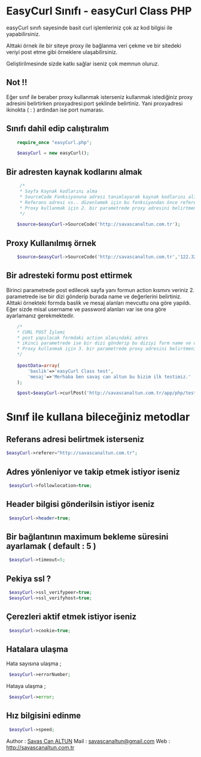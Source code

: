 EasyCurl Sınıfı - easyCurl Class PHP 
====================

easyCurl sınıfı sayesinde basit curl işlemleriniz çok az kod bilgisi ile yapabilirsiniz.

Alttaki örnek ile bir siteye proxy ile bağlanma veri çekme ve bir sitedeki veriyi post etme gibi örneklere ulaşabilirsiniz.

Geliştirilmesinde sizde katkı sağlar iseniz çok memnun oluruz.


Not !!
---------------------
Eğer sınıf ile beraber proxy kullanmak isterseniz kullanmak istediğiniz proxy adresini belirtirken proxyadresi:port şeklinde belirtiniz. Yani proxyadresi ikinokta ( : ) ardından ise port numarası.

Sınıfı dahil edip calıştıralım
---------------------
``` php
	require_once "easyCurl.php";

	$easyCurl = new easyCurl();
```
Bir adresten kaynak kodlarını almak
---------------------
``` php
	 /* 
	 * Sayfa Kaynak kodlarını alma
	 * SourceCode Fonksiyonuna adresi tanımlayarak kaynak kodlarını alıp değişkene aktarabilirsiniz veya ekrana yansıtabilirsiniz.
	 * Referans adresi vs.. düzenlemek için bu fonksiyondan önce referer gibi değişkenlere değer vermelisiniz.
	 * Proxy kullanmak için 2. bir parametrede proxy adresini belirtmeniz yeterlidir. proxyip:sifre şeklinde göndermelisiniz
	 */

	$source=$easyCurl->SourceCode('http://savascanaltun.com.tr');
```

Proxy Kullanılmış örnek
---------------------
``` php
	$source=$easyCurl->SourceCode('http://savascanaltun.com.tr','122.323.32.22:8082');
```

Bir adresteki formu post ettirmek
---------------------
Birinci parametrede post edilecek sayfa yanı formun action kısmını veriniz 2. parametrede ise bir dizi gönderip burada name ve değerlerini belirtiniz. Alttaki örnekteki formda baslik ve mesaj alanları mevcuttu ona göre yapıldı. Eğer sizde misal username ve password alanları var ise ona göre ayarlamanız gerekmektedir.

``` php
	/*
	* CURL POST İşlemi 
	* post yapılacak formdaki action alanındaki adres
	* ikinci parametrede ise bir dizi gönderip bu diziyi form name ve değerlerine göre göndertiniz.
	* Proxy kullanmak için 3. bir parametrede proxy adresini belirtmeniz yeterlidir. proxyip:sifre şeklinde göndermelisiniz
	*/
	
	$postData=array(
		'baslik'=>'easyCurl Class test',
        'mesaj'=>'Merhaba ben savaş can altun bu bizim ilk testimiz.'
	);

	$post=$easyCurl->curlPost('http://savascanaltun.com.tr/app/php/test/post.php',$postData);

```

Sınıf ile kullana bileceğiniz metodlar  
====================

Referans adresi belirtmek isterseniz
---------------------
``` php
$easyCurl->referer="http://savascanaltun.com.tr";
```

Adres yönleniyor ve takip etmek istiyor iseniz
---------------------
``` php
 $easyCurl->followlocation=true;
```

Header bilgisi gönderilsin istiyor iseniz
---------------------
``` php
 $easyCurl->header=true;
```

Bir bağlantının maximum bekleme süresini ayarlamak ( default : 5 ) 
---------------------
``` php
 $easyCurl->timeout=5;
```

Pekiya ssl ? 
---------------------
``` php
 $easyCurl->ssl_verifypeer=true;
 $easyCurl->ssl_verifyhost=true;

```
Çerezleri aktif etmek istiyor iseniz
---------------------
``` php
 $easyCurl->cookie=true;
```

Hatalara ulaşma
---------------------
Hata sayısına ulaşma ;
``` php
 $easyCurl->errorNumber;
```
Hataya ulaşma ;
``` php
 $easyCurl->error;
```


Hız bilgisini edinme
---------------------
``` php
 $easyCurl->speed;
```



Author : [Savas Can ALTUN](http://savascanaltun.com.tr/)
Mail : savascanaltun@gmail.com
Web : http://savascanaltun.com.tr


